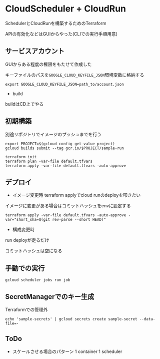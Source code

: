 # CloudScheduler + CloudRun

SchedulerとCloudRunを構築するためのTerraform

APIの有効化などはGUIからやった(CLIでの実行手順用意)

## サービスアカウント

GUIからある程度の権限をもたせて作成した

キーファイルのパスを`GOOGLE_CLOUD_KEYFILE_JSON`環境変数に格納する

```shell
export GOOGLE_CLOUD_KEYFILE_JSON=path_to/account.json
```

- build

buildはCD上でやる

## 初期構築

別途リポジトリでイメージのプッシュまでを行う

```shell
export PROJECT=$(gcloud config get-value project)
gcloud builds submit --tag gcr.io/$PROJECT/sample-run
```

```shell
terraform init
terraform plan -var-file default.tfvars
terraform apply -var-file default.tfvars -auto-approve
```

## デプロイ
- イメージ変更時
terraform applyでcloud runのdeployを叩きたい

イメージに変更がある場合はコミットハッシュをenvに設定する

```
terraform apply -var-file default.tfvars -auto-approve -var="short_sha=$(git rev-parse --short HEAD)"
```

- 構成変更時

run deployが走るだけ

コミットハッシュは空になる

## 手動での実行

```
gcloud scheduler jobs run job
```

## SecretManagerでのキー生成

Terraformでの管理外

```
echo 'sample-secrets' | gcloud secrets create sample-secret --data-file=-
```

## ToDo
- スケールさせる場合のパターン 1 container 1 scheduler